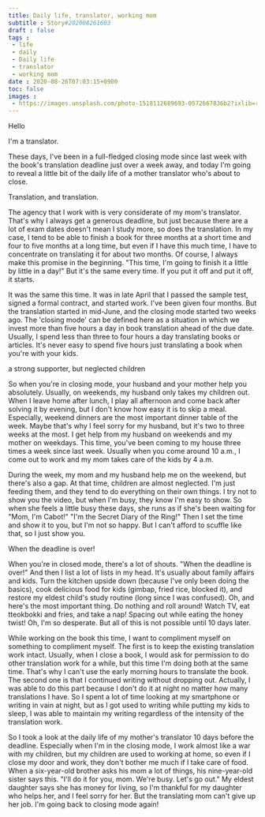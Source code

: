 ```yaml
---
title: Daily life, translator, working mom
subtitle : Story#202008261603
draft : false
tags :
 - life
 - daily
 - Daily life
 - translator
 - working mom
date : 2020-08-26T07:03:15+0900
toc: false
images : 
 - https://images.unsplash.com/photo-1518112689693-0572667836b2?ixlib=rb-1.2.1&q=80&fm=jpg&crop=entropy&cs=tinysrgb&w=1080&fit=max&ixid=eyJhcHBfaWQiOjE1NTU0OX0
---
```


Hello  

I'm a translator.  

These days, I've been in a full-fledged closing mode since last week with the book's translation deadline just over a week away, and today I'm going to reveal a little bit of the daily life of a mother translator who's about to close.  

Translation, and translation.  

The agency that I work with is very considerate of my mom's translator. That's why I always get a generous deadline, but just because there are a lot of exam dates doesn't mean I study more, so does the translation. In my case, I tend to be able to finish a book for three months at a short time and four to five months at a long time, but even if I have this much time, I have to concentrate on translating it for about two months. Of course, I always make this promise in the beginning. "This time, I'm going to finish it a little by little in a day!" But it's the same every time. If you put it off and put it off, it starts.  

It was the same this time. It was in late April that I passed the sample test, signed a formal contract, and started work. I've been given four months. But the translation started in mid-June, and the closing mode started two weeks ago. The 'closing mode' can be defined here as a situation in which we invest more than five hours a day in book translation ahead of the due date. Usually, I spend less than three to four hours a day translating books or articles. It's never easy to spend five hours just translating a book when you're with your kids.  

a strong supporter, but neglected children  

So when you're in closing mode, your husband and your mother help you absolutely. Usually, on weekends, my husband only takes my children out. When I leave home after lunch, I play all afternoon and come back after solving it by evening, but I don't know how easy it is to skip a meal. Especially, weekend dinners are the most important dinner table of the week. Maybe that's why I feel sorry for my husband, but it's two to three weeks at the most. I get help from my husband on weekends and my mother on weekdays. This time, you've been coming to my house three times a week since last week. Usually when you come around 10 a.m., I come out to work and my mom takes care of the kids by 4 a.m.  

During the week, my mom and my husband help me on the weekend, but there's also a gap. At that time, children are almost neglected. I'm just feeding them, and they tend to do everything on their own things. I try not to show you the video, but when I'm busy, they know I'm easy to show. So when she feels a little busy these days, she runs as if she's been waiting for "Mom, I'm Cabot!" "I'm the Secret Diary of the Ring!" Then I set the time and show it to you, but I'm not so happy. But I can't afford to scuffle like that, so I just show you.  

When the deadline is over!  

When you're in closed mode, there's a lot of shouts. "When the deadline is over!" And then I list a lot of lists in my head. It's usually about family affairs and kids. Turn the kitchen upside down (because I've only been doing the basics), cook delicious food for kids (gimbap, fried rice, blocked it), and restore my eldest child's study routine (long since I was confused). Oh, and here's the most important thing. Do nothing and roll around! Watch TV, eat tteokbokki and fries, and take a nap! Spacing out while eating the honey twist! Oh, I'm so desperate. But all of this is not possible until 10 days later.  

While working on the book this time, I want to compliment myself on something to compliment myself. The first is to keep the existing translation work intact. Usually, when I close a book, I would ask for permission to do other translation work for a while, but this time I'm doing both at the same time. That's why I can't use the early morning hours to translate the book. The second one is that I continued writing without dropping out. Actually, I was able to do this part because I don't do it at night no matter how many translations I have. So I spent a lot of time looking at my smartphone or writing in vain at night, but as I got used to writing while putting my kids to sleep, I was able to maintain my writing regardless of the intensity of the translation work.  

So I took a look at the daily life of my mother's translator 10 days before the deadline. Especially when I'm in the closing mode, I work almost like a war with my children, but my children are used to working at home, so even if I close my door and work, they don't bother me much if I take care of food. When a six-year-old brother asks his mom a lot of things, his nine-year-old sister says this. "I'll do it for you, mom. We're busy. Let's go out." My eldest daughter says she has money for living, so I'm thankful for my daughter who helps her, and I feel sorry for her. But the translating mom can't give up her job. I'm going back to closing mode again!  


